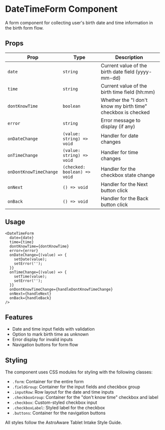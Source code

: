 # DateTimeForm Component

A form component for collecting user's birth date and time information in the birth form flow.

## Props

| Prop | Type | Description |
|------|------|-------------|
| `date` | `string` | Current value of the birth date field (yyyy-mm-dd) |
| `time` | `string` | Current value of the birth time field (hh:mm) |
| `dontKnowTime` | `boolean` | Whether the "I don't know my birth time" checkbox is checked |
| `error` | `string` | Error message to display (if any) |
| `onDateChange` | `(value: string) => void` | Handler for date changes |
| `onTimeChange` | `(value: string) => void` | Handler for time changes |
| `onDontKnowTimeChange` | `(checked: boolean) => void` | Handler for the checkbox state change |
| `onNext` | `() => void` | Handler for the Next button click |
| `onBack` | `() => void` | Handler for the Back button click |

## Usage

```tsx
<DateTimeForm 
  date={date}
  time={time}
  dontKnowTime={dontKnowTime}
  error={error}
  onDateChange={(value) => {
    setDate(value);
    setError('');
  }}
  onTimeChange={(value) => {
    setTime(value);
    setError('');
  }}
  onDontKnowTimeChange={handleDontKnowTimeChange}
  onNext={handleNext}
  onBack={handleBack}
/>
```

## Features

- Date and time input fields with validation
- Option to mark birth time as unknown
- Error display for invalid inputs
- Navigation buttons for form flow

## Styling

The component uses CSS modules for styling with the following classes:
- `.form`: Container for the entire form
- `.fieldGroup`: Container for the input fields and checkbox group
- `.inputRow`: Row layout for the date and time inputs
- `.checkboxGroup`: Container for the "don't know time" checkbox and label
- `.checkbox`: Custom-styled checkbox input
- `.checkboxLabel`: Styled label for the checkbox
- `.buttons`: Container for the navigation buttons

All styles follow the AstroAware Tablet Intake Style Guide. 